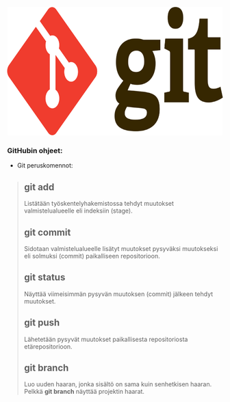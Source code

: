 <img src="Git-logo.svg_.png" width="700" height="300">

### GitHubin ohjeet:
- Git peruskomennot:
> ## git add 
> Listätään työskentelyhakemistossa tehdyt muutokset valmistelualueelle eli indeksiin (stage).
> ## git commit
> Sidotaan valmistelualueelle lisätyt muutokset pysyväksi muutokseksi eli solmuksi (commit) paikalliseen repositorioon.
> ## git status
> Näyttää viimeisimmän pysyvän muutoksen (commit) jälkeen tehdyt muutokset.
> ## git push
> Lähetetään pysyvät muutokset paikallisesta repositoriosta etärepositorioon.
> ## git branch <uuden haaran nimi>
> Luo uuden haaran, jonka sisältö on sama kuin senhetkisen haaran. Pelkkä **git branch** näyttää projektin haarat.

